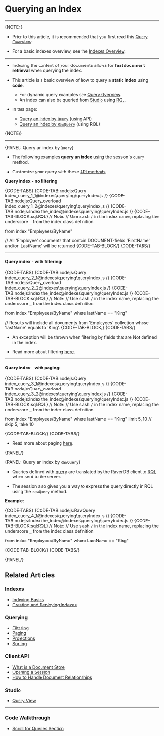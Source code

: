 # Querying an Index

---

{NOTE: }

* Prior to this article, it is recommended that you first read this [Query Overview](../../client-api/session/querying/how-to-query).

* For a basic indexes overview, see the [Indexes Overview](../../studio/database/indexes/indexes-overview).

---

* Indexing the content of your documents allows for **fast document retrieval** when querying the index.  
 
* This article is a basic overview of how to query a **static index** using **code**.  
   * For dynamic query examples see [Query Overview](../../client-api/session/querying/how-to-query).
   * An index can also be queried from [Studio](../../studio/database/queries/query-view) 
     using [RQL](../../client-api/session/querying/what-is-rql).

* In this page:  
   * [Query an index by `Query`](../../indexes/querying/query-index#query-an-index-by-query) (using API)
   * [Query an index by `RawQuery`](../../indexes/querying/query-index#query-an-index-by-rawquery) (using RQL)

{NOTE/}

---

{PANEL: Query an index by `Query`}

* The following examples **query an index** using the session's `query` method.  

* Customize your query with these [API methods](../../client-api/session/querying/how-to-query#query-api).

**Query index - no filtering**

{CODE-TABS}
{CODE-TAB:nodejs:Query index_query_1_1@indexes\querying\queryIndex.js /}
{CODE-TAB:nodejs:Query_overload index_query_1_2@indexes\querying\queryIndex.js /}
{CODE-TAB:nodejs:Index the_index@indexes\querying\queryIndex.js /}
{CODE-TAB-BLOCK:sql:RQL}
// Note:
// Use slash `/` in the index name, replacing the underscore `_` from the index class definition

from index "Employees/ByName"

// All 'Employee' documents that contain DOCUMENT-fields 'FirstName' and\or 'LastName' will be returned
{CODE-TAB-BLOCK/}
{CODE-TABS/}

---

#### Query index - with filtering:

{CODE-TABS}
{CODE-TAB:nodejs:Query index_query_2_1@indexes\querying\queryIndex.js /}
{CODE-TAB:nodejs:Query_overload index_query_2_2@indexes\querying\queryIndex.js /}
{CODE-TAB:nodejs:Index the_index@indexes\querying\queryIndex.js /}
{CODE-TAB-BLOCK:sql:RQL}
// Note:
// Use slash `/` in the index name, replacing the underscore `_` from the index class definition

from index "Employees/ByName"
where lastName == "King"

// Results will include all documents from 'Employees' collection whose 'lastName' equals to 'King'.
{CODE-TAB-BLOCK/}
{CODE-TABS/}

* An exception will be thrown when filtering by fields that are Not defined in the index.

* Read more about filtering [here](../../indexes/querying/filtering).

---

#### Query index - with paging:

{CODE-TABS}
{CODE-TAB:nodejs:Query index_query_3_1@indexes\querying\queryIndex.js /}
{CODE-TAB:nodejs:Query_overload index_query_3_2@indexes\querying\queryIndex.js /}
{CODE-TAB:nodejs:Index the_index@indexes\querying\queryIndex.js /}
{CODE-TAB-BLOCK:sql:RQL}
// Note:
// Use slash `/` in the index name, replacing the underscore `_` from the index class definition

from index "Employees/ByName"
where lastName == "King"
limit 5, 10 // skip 5, take 10

{CODE-TAB-BLOCK/}
{CODE-TABS/}

* Read more about paging [here](../../indexes/querying/paging).

{PANEL/}

{PANEL: Query an index by `RawQuery`}

* Queries defined with [query](../../indexes/querying/query-index#session.query) are translated by the RavenDB client to [RQL](../../client-api/session/querying/what-is-rql) when sent to the server.

* The session also gives you a way to express the query directly in RQL using the `rawQuery` method.

**Example**:

{CODE-TABS}
{CODE-TAB:nodejs:RawQuery index_query_4_1@indexes\querying\queryIndex.js /}
{CODE-TAB:nodejs:Index the_index@indexes\querying\queryIndex.js /}
{CODE-TAB-BLOCK:sql:RQL}
// Note:
// Use slash `/` in the index name, replacing the underscore `_` from the index class definition

from index "Employees/ByName"
where LastName == "King"

{CODE-TAB-BLOCK/}
{CODE-TABS/}

{PANEL/}

## Related Articles

### Indexes

- [Indexing Basics](../../indexes/indexing-basics)
- [Creating and Deploying Indexes](../../indexes/creating-and-deploying)

### Querying

- [Filtering](../../indexes/querying/filtering)
- [Paging](../../indexes/querying/paging)
- [Projections](../../indexes/querying/projections)
- [Sorting](../../indexes/querying/sorting)

### Client API

- [What is a Document Store](../../client-api/what-is-a-document-store)
- [Opening a Session](../../client-api/session/opening-a-session)
- [How to Handle Document Relationships](../../client-api/how-to/handle-document-relationships)

### Studio

- [Query View](../../studio/database/queries/query-view)

---

### Code Walkthrough

- [Scroll for Queries Section](https://demo.ravendb.net/)

